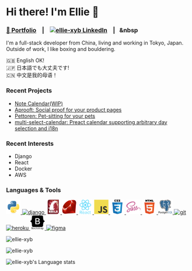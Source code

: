 # Hi there! I'm Ellie 👋

### [🔗 Portfolio](https://ellie-xyb.com) &nbsp;&nbsp;&nbsp;| &nbsp;&nbsp;&nbsp;<a href="https://linkedin.com/in/ellie1012" target="blank"><img src="https://raw.githubusercontent.com/rahuldkjain/github-profile-readme-generator/master/src/images/icons/Social/linked-in-alt.svg" alt="ellie-xyb" height="18" width="18" /> LinkedIn</a> &nbsp;&nbsp;&nbsp;| &nbsp;&nbsp;&nbsp

 
I'm a full-stack developer from China, living and working in Tokyo, Japan.  
Outside of work, I like boxing and bouldering.

🇬🇧 English OK!  
🇯🇵 日本語でも大丈夫です!  
🇨🇳 中文是我的母语！

### Recent Projects

 - [Note Calendar(WIP)](https://github.com/ellie-xyb/block-note-calendar)
 - [Aprooft: Social proof for your product pages](https://github.com/aprooft/aprooft)
 - [Pettoren: Pet-sitting for your pets](https://github.com/pet-sitting/pettoren)
 - [multi-select-calendar: Preact calendar supporting arbitrary day selection and i18n](https://github.com/ellie-xyb/multi-select-calendar)


### Recent Interests

 - Django
 - React
 - Docker
 - AWS

### Languages & Tools


<p>
    <a href="https://www.python.org" target="_blank"> <img src="https://raw.githubusercontent.com/devicons/devicon/master/icons/python/python-original.svg" alt="python" width="40" height="40"/> </a>
    <a href="https://www.djangoproject.com/" target="_blank"> <img src="https://cdn.jsdelivr.net/gh/devicons/devicon/icons/django/django-plain-wordmark.svg" alt="django" width="60" height="50"/> </a>
    <a href="https://rubyonrails.org" target="_blank"> <img src="https://raw.githubusercontent.com/devicons/devicon/master/icons/rails/rails-original-wordmark.svg" alt="rails" width="40" height="40"/> </a>
    <a href="https://www.ruby-lang.org/en/" target="_blank"> <img src="https://raw.githubusercontent.com/devicons/devicon/master/icons/ruby/ruby-original.svg" alt="ruby" width="40" height="40"/> </a>
    <a href="https://reactjs.org/" target="_blank"> <img src="https://raw.githubusercontent.com/devicons/devicon/master/icons/react/react-original-wordmark.svg" alt="react" width="40" height="40"/> </a>
    <a href="https://developer.mozilla.org/en-US/docs/Web/JavaScript" target="_blank"> <img src="https://raw.githubusercontent.com/devicons/devicon/master/icons/javascript/javascript-original.svg" alt="javascript" width="40" height="40"/> </a>
    <a href="https://www.w3schools.com/css/" target="_blank"> <img src="https://raw.githubusercontent.com/devicons/devicon/master/icons/css3/css3-original-wordmark.svg" alt="css3" width="40" height="40"/> </a>
    <a href="https://sass-lang.com" target="_blank"> <img src="https://raw.githubusercontent.com/devicons/devicon/master/icons/sass/sass-original.svg" alt="sass" width="40" height="40"/> </a>
    <a href="https://www.w3.org/html/" target="_blank"> <img src="https://raw.githubusercontent.com/devicons/devicon/master/icons/html5/html5-original-wordmark.svg" alt="html5" width="40" height="40"/> </a>
    <a href="https://www.postgresql.org" target="_blank"> <img src="https://raw.githubusercontent.com/devicons/devicon/master/icons/postgresql/postgresql-original-wordmark.svg" alt="postgresql" width="40" height="40"/> </a>
    <a href="https://git-scm.com/" target="_blank"> <img src="https://www.vectorlogo.zone/logos/git-scm/git-scm-icon.svg" alt="git" width="40" height="40"/> </a>
    <a href="https://heroku.com" target="_blank"> <img src="https://www.vectorlogo.zone/logos/heroku/heroku-icon.svg" alt="heroku" width="40" height="40"/> </a>
    <a href="https://getbootstrap.com" target="_blank"> <img src="https://raw.githubusercontent.com/devicons/devicon/master/icons/bootstrap/bootstrap-plain-wordmark.svg" alt="bootstrap" width="40" height="40"/> </a>
    <a href="https://www.figma.com/" target="_blank"> <img src="https://www.vectorlogo.zone/logos/figma/figma-icon.svg" alt="figma" width="40" height="40"/> </a>
</p>


<p><img src="https://github-readme-streak-stats.herokuapp.com/?user=ellie-xyb&layout=compact" alt="ellie-xyb" /></p>
<p><img src="https://github-readme-stats.vercel.app/api?username=ellie-xyb&show_icons=true&layout=compact" alt="ellie-xyb" /></p>

![ellie-xyb's Language stats](https://github-readme-stats.vercel.app/api/top-langs?username=ellie-xyb&show_icons=true&locale=en&layout=compact)
